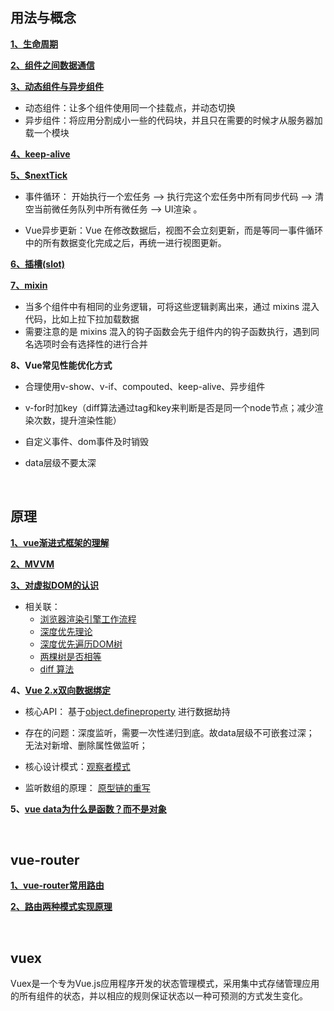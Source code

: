 ## 用法与概念
**[1、生命周期](https://juejin.cn/post/6844904113914773518)**

**[2、组件之间数据通信](https://www.cnblogs.com/Tiboo/p/12593666.html)**

**[3、动态组件与异步组件](https://cn.vuejs.org/v2/guide/components-dynamic-async.html)**

* 动态组件：让多个组件使用同一个挂载点，并动态切换
* 异步组件：将应用分割成小一些的代码块，并且只在需要的时候才从服务器加载一个模块

**[4、keep-alive](https://segmentfault.com/a/1190000023832423)**

**[5、$nextTick](https://segmentfault.com/a/1190000012861862)**

* 事件循环： 开始执行一个宏任务 –> 执行完这个宏任务中所有同步代码 —> 清空当前微任务队列中所有微任务 —> UI渲染 。

* Vue异步更新：Vue 在修改数据后，视图不会立刻更新，而是等同一事件循环中的所有数据变化完成之后，再统一进行视图更新。


**[6、插槽(slot)](https://segmentfault.com/a/1190000018441566)**

**[7、mixin](https://segmentfault.com/a/1190000015698391)**

* 当多个组件中有相同的业务逻辑，可将这些逻辑剥离出来，通过 mixins 混入代码，比如上拉下拉加载数据
* 需要注意的是 mixins 混入的钩子函数会先于组件内的钩子函数执行，遇到同名选项时会有选择性的进行合并


**8、Vue常见性能优化方式**

   * 合理使用v-show、v-if、compouted、keep-alive、异步组件

   * v-for时加key（diff算法通过tag和key来判断是否是同一个node节点；减少渲染次数，提升渲染性能）
   
   * 自定义事件、dom事件及时销毁

   * data层级不要太深

<br/>

## 原理
**[1、vue渐进式框架的理解](blog.csdn.net/wandoumm/article/details/80253681)**

**[2、MVVM](https://juejin.cn/post/6844903929298288647)**

**[3、对虚拟DOM的认识](https://github.com/yang1212/collection-about/issues/68)**

* 相关联：
   * [浏览器渲染引擎工作流程](https://segmentfault.com/a/1190000010298038)
   * [深度优先理论](https://www.51cto.com/article/614590.html)
   * [深度优先遍历DOM树](https://github.com/yang1212/collection-about/issues/9)
   * [两棵树是否相等](https://leetcode-cn.com/problems/same-tree/submissions/)
   * [diff 算法](https://juejin.cn/post/6844903767473651720)

**4、[Vue 2.x双向数据绑定](https://juejin.cn/post/6844903917898186766)**

* 核心API： 基于[object.defineproperty](https://developer.mozilla.org/zh-CN/docs/Web/JavaScript/Reference/Global_Objects/Object/defineProperty) 进行数据劫持
* 存在的问题：深度监听，需要一次性递归到底。故data层级不可嵌套过深； 无法对新增、删除属性做监听；  

* 核心设计模式：[观察者模式](https://github.com/yang1212/collection-about/issues/38)

* 监听数组的原理： [原型链的重写](https://github.com/yang1212/collection-about/issues/11)


**5、[vue data为什么是函数？而不是对象](https://www.imqianduan.com/vue/192.html )**


<br/>  

## vue-router
   **[1、vue-router常用路由](https://router.vuejs.org/zh/guide/essentials/nested-routes.html)**

   **[2、路由两种模式实现原理](https://www.cnblogs.com/Tiboo/p/11588022.html)**
   

<br/>

## vuex
   
   Vuex是一个专为Vue.js应用程序开发的状态管理模式，采用集中式存储管理应用的所有组件的状态，并以相应的规则保证状态以一种可预测的方式发生变化。
